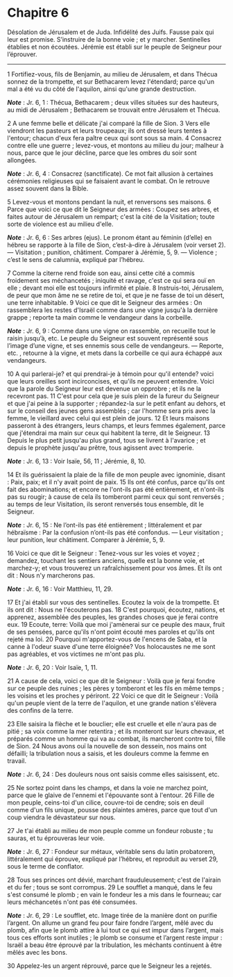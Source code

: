 # Chapitre 6

Désolation de Jérusalem et de Juda.
Infidélité des Juifs.
Fausse paix qui leur est promise.
S’instruire de la bonne voie ; et y marcher.
Sentinelles établies et non écoutées.
Jérémie est établi sur le peuple de Seigneur pour l’éprouver.

***

1 Fortifiez-vous, fils de Benjamin, au milieu de Jérusalem, et dans Thécua sonnez de la trompette, et sur Bethacarem levez l'étendard; parce qu'un mal a été vu du côté de l'aquilon, ainsi qu'une grande destruction.

***Note*** :  Jr. 6, 1 : Thécua, Bethacarem ; deux villes situées sur des hauteurs, au midi de Jérusalem ; Bethacarem se trouvait entre Jérusalem et Thécua.

2 A une femme belle et délicate j'ai comparé la fille de Sion. 3 Vers elle viendront les pasteurs et leurs troupeaux; ils ont dressé leurs tentes à l'entour; chacun d'eux fera paître ceux qui sont sous sa main. 4 Consacrez contre elle une guerre ; levez-vous, et montons au milieu du jour; malheur à nous, parce que le jour décline, parce que les ombres du soir sont allongées.

***Note*** :  Jr. 6, 4 : Consacrez (sanctificate). Ce mot fait allusion à certaines cérémonies religieuses qui se faisaient avant le combat. On le retrouve assez souvent dans la Bible.

5 Levez-vous et montons pendant la nuit, et renversons ses maisons. 6 Parce que voici ce que dit le Seigneur des armées : Coupez ses arbres, et faites autour de Jérusalem un rempart; c'est la cité de la Visitation; toute sorte de violence est au milieu d'elle.

***Note*** :  Jr. 6, 6 : Ses arbres (ejus). Le pronom étant au féminin (d’elle) en hébreu se rapporte à la fille de Sion, c’est-à-dire à Jérusalem (voir verset 2). ― Visitation ; punition, châtiment. Comparer à Jérémie, 5, 9. ― Violence ; c’est le sens de calumnia, expliqué par l’hébreu.

7 Comme la citerne rend froide son eau, ainsi cette cité a commis froidement ses méchancetés ; iniquité et ravage, c'est ce qui sera ouï en elle ; devant moi elle est toujours infirmité et plaie. 8 Instruis-toi, Jérusalem, de peur que mon âme ne se retire de toi, et que je ne fasse de toi un désert, une terre inhabitable. 9 Voici ce que dit le Seigneur des armées : On rassemblera les restes d'Israël comme dans une vigne jusqu'à la dernière grappe ; reporte ta main comme le vendangeur dans la corbeille.

***Note*** :  Jr. 6, 9 : Comme dans une vigne on rassemble, on recueille tout le raisin jusqu’à, etc. Le peuple du Seigneur est souvent représenté sous l’image d’une vigne, et ses ennemis sous celle de vendangeurs. ― Reporte, etc. , retourne à la vigne, et mets dans la corbeille ce qui aura échappé aux vendangeurs.


10 A qui parlerai-je? et qui prendrai-je à témoin pour qu'il entende? voici que leurs oreilles sont incirconcises, et qu'ils ne peuvent entendre. Voici que la parole du Seigneur leur est devenue un opprobre ; et ils ne la recevront pas. 11 C'est pour cela que je suis plein de la fureur du Seigneur et que j'ai peine à la supporter ; répandez-la sur le petit enfant au dehors, et sur le conseil des jeunes gens assemblés ; car l'homme sera pris avec la femme, le vieillard avec celui qui est plein de jours. 12 Et leurs maisons passeront à des étrangers, leurs champs, et leurs femmes également, parce que j'étendrai ma main sur ceux qui habitent la terre, dit le Seigneur. 13 Depuis le plus petit jusqu'au plus grand, tous se livrent à l'avarice ; et depuis le prophète jusqu'au prêtre, tous agissent avec tromperie.

***Note*** :  Jr. 6, 13 : Voir Isaïe, 56, 11 ; Jérémie, 8, 10.

14 Et ils guérissaient la plaie de la fille de mon peuple avec ignominie, disant : Paix, paix; et il n'y avait point de paix. 15 Ils ont été confus, parce qu'ils ont fait des abominations; et encore ne l'ont-ils pas été entièrement, et n'ont-ils pas su rougir; à cause de cela ils tomberont parmi ceux qui sont renversés ; au temps de leur Visitation, ils seront renversés tous ensemble, dit le Seigneur.

***Note*** :  Jr. 6, 15 : Ne l’ont-ils pas été entièrement ; littéralement et par hébraïsme : Par la confusion n’ont-ils pas été confondus. ― Leur visitation ; leur punition, leur châtiment. Comparer à Jérémie, 5, 9.


16 Voici ce que dit le Seigneur : Tenez-vous sur les voies et voyez ; demandez, touchant les sentiers anciens, quelle est la bonne voie, et marchez-y; et vous trouverez un rafraîchissement pour vos âmes. Et ils ont dit : Nous n'y marcherons pas.

***Note*** :  Jr. 6, 16 : Voir Matthieu, 11, 29.

17 Et j'ai établi sur vous des sentinelles. Ecoutez la voix de la trompette. Et ils ont dit : Nous ne l'écouterons pas. 18 C'est pourquoi, écoutez, nations, et apprenez, assemblée des peuples, les grandes choses que je ferai contre eux. 19 Ecoute, terre: Voilà que moi j'amènerai sur ce peuple des maux, fruit de ses pensées, parce qu'ils n'ont point écouté mes paroles et qu'ils ont rejeté ma loi. 20 Pourquoi m'apportez-vous de l'encens de Saba, et la canne à l'odeur suave d'une terre éloignée? Vos holocaustes ne me sont pas agréables, et vos victimes ne m'ont pas plu.

***Note*** :  Jr. 6, 20 : Voir Isaïe, 1, 11.

21 A cause de cela, voici ce que dit le Seigneur : Voilà que je ferai fondre sur ce peuple des ruines ; les pères y tomberont et les fils en même temps ; les voisins et les proches y périront. 22 Voici ce que dit le Seigneur : Voilà qu'un peuple vient de la terre de l'aquilon, et une grande nation s'élèvera des confins de la terre.


23 Elle saisira la flèche et le bouclier; elle est cruelle et elle n'aura pas de pitié ; sa voix comme la mer retentira ; et ils monteront sur leurs chevaux, et préparés comme un homme qui va au combat, ils marcheront contre toi, fille de Sion. 24 Nous avons ouï la nouvelle de son dessein, nos mains ont défailli; la tribulation nous a saisis, et les douleurs comme la femme en travail.

***Note*** :  Jr. 6, 24 : Des douleurs nous ont saisis comme elles saisissent, etc.

25 Ne sortez point dans les champs, et dans la voie ne marchez point, parce que le glaive de l'ennemi et l'épouvante sont à l'entour. 26 Fille de mon peuple, ceins-toi d'un cilice, couvre-toi de cendre; sois en deuil comme d'un fils unique, pousse des plaintes amères, parce que tout d'un coup viendra le dévastateur sur nous.


27 Je t'ai établi au milieu de mon peuple comme un fondeur robuste ; tu sauras, et tu éprouveras leur voie.

***Note*** :  Jr. 6, 27 : Fondeur sur métaux, véritable sens du latin probatorem, littéralement qui éprouve, expliqué par l’hébreu, et reproduit au verset 29, sous le terme de conflator.

28 Tous ses princes ont dévié, marchant frauduleusement; c'est de l'airain et du fer ; tous se sont corrompus. 29 Le soufflet a manqué, dans le feu s'est consumé le plomb ; en vain le fondeur les a mis dans le fourneau; car leurs méchancetés n'ont pas été consumées.

***Note*** :  Jr. 6, 29 : Le soufflet, etc. Image tirée de la manière dont on purifie l’argent. On allume un grand feu pour faire fondre l’argent, mêlé avec du plomb, afin que le plomb attire à lui tout ce qui est impur dans l’argent, mais tous ces efforts sont inutiles ; le plomb se consume et l’argent reste impur : Israël a beau être éprouvé par la tribulation, les méchants continuent à être mêlés avec les bons.

30 Appelez-les un argent réprouvé, parce que le Seigneur les a rejetés.

